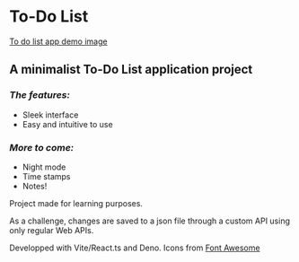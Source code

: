 # To-Do List

[To do list app demo image](public/demo.png)

## A minimalist To-Do List application project

### _The features:_

- Sleek interface
- Easy and intuitive to use

### _More to come:_

- Night mode
- Time stamps
- Notes!

Project made for learning purposes.

As a challenge, changes are saved to a json file through a custom API using only regular Web APIs.

Developped with Vite/React.ts and Deno.
Icons from [Font Awesome](https://fontawesome.com/)
